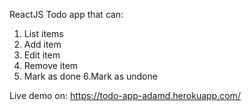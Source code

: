 ReactJS Todo app that can:

1. List items
2. Add item
3. Edit item
4. Remove item
5. Mark as done
6.Mark as undone

Live demo on: https://todo-app-adamd.herokuapp.com/
